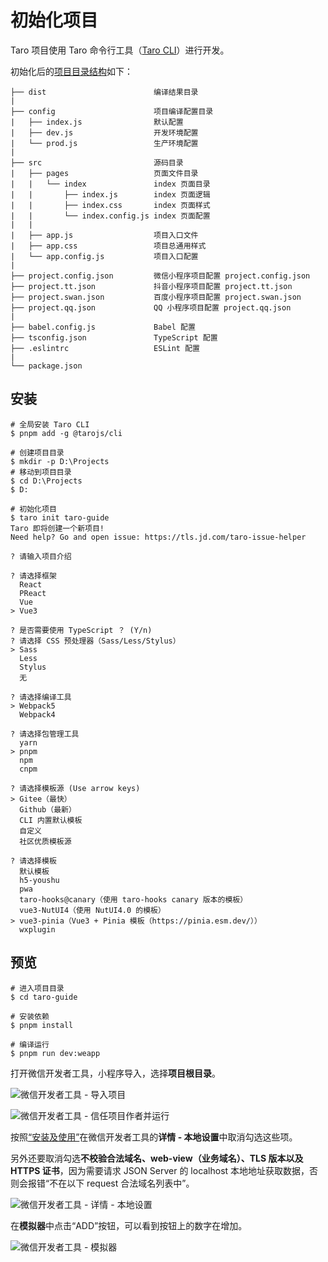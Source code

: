 # 初始化项目

Taro 项目使用 Taro 命令行工具（[Taro CLI](https://www.npmjs.com/package/@tarojs/cli)）进行开发。

初始化后的[项目目录结构](https://taro-docs.jd.com/docs/folder#%E9%A1%B9%E7%9B%AE%E7%9B%AE%E5%BD%95%E7%BB%93%E6%9E%84)如下：

```
├── dist                        编译结果目录
|
├── config                      项目编译配置目录
|   ├── index.js                默认配置
|   ├── dev.js                  开发环境配置
|   └── prod.js                 生产环境配置
|
├── src                         源码目录
|   ├── pages                   页面文件目录
|   |   └── index               index 页面目录
|   |       ├── index.js        index 页面逻辑
|   |       ├── index.css       index 页面样式
|   |       └── index.config.js index 页面配置
|   |
|   ├── app.js                  项目入口文件
|   ├── app.css                 项目总通用样式
|   └── app.config.js           项目入口配置
|
├── project.config.json         微信小程序项目配置 project.config.json
├── project.tt.json             抖音小程序项目配置 project.tt.json
├── project.swan.json           百度小程序项目配置 project.swan.json
├── project.qq.json             QQ 小程序项目配置 project.qq.json
|
├── babel.config.js             Babel 配置
├── tsconfig.json               TypeScript 配置
├── .eslintrc                   ESLint 配置
|
└── package.json
```


## 安装 

```shell
# 全局安装 Taro CLI
$ pnpm add -g @tarojs/cli

# 创建项目目录
$ mkdir -p D:\Projects
# 移动到项目目录
$ cd D:\Projects
$ D:

# 初始化项目
$ taro init taro-guide
Taro 即将创建一个新项目!
Need help? Go and open issue: https://tls.jd.com/taro-issue-helper

? 请输入项目介绍 

? 请选择框架
  React
  PReact
  Vue
> Vue3

? 是否需要使用 TypeScript ？ (Y/n)
? 请选择 CSS 预处理器（Sass/Less/Stylus）
> Sass
  Less
  Stylus
  无
  
? 请选择编译工具
> Webpack5
  Webpack4
  
? 请选择包管理工具
  yarn
> pnpm
  npm
  cnpm
  
? 请选择模板源 (Use arrow keys)
> Gitee（最快）
  Github（最新）
  CLI 内置默认模板
  自定义
  社区优质模板源

? 请选择模板
  默认模板
  h5-youshu
  pwa
  taro-hooks@canary（使用 taro-hooks canary 版本的模板）
  vue3-NutUI4（使用 NutUI4.0 的模板）
> vue3-pinia（Vue3 + Pinia 模板（https://pinia.esm.dev/））
  wxplugin
```

## 预览

```shell
# 进入项目目录
$ cd taro-guide

# 安装依赖
$ pnpm install

# 编译运行
$ pnpm run dev:weapp
```

打开微信开发者工具，小程序导入，选择**项目根目录**。

![微信开发者工具 - 导入项目](../assets/初始化项目/20230729153506.png)

![微信开发者工具 - 信任项目作者并运行](../assets/初始化项目/20230729153806.png)

按照[“安装及使用”](https://taro-docs.jd.com/docs/GETTING-STARTED#%E5%B0%8F%E7%A8%8B%E5%BA%8F%E5%BC%80%E5%8F%91%E8%80%85%E5%B7%A5%E5%85%B7)在微信开发者工具的**详情 - 本地设置**中取消勾选这些项。

另外还要取消勾选**不校验合法域名、web-view（业务域名）、TLS 版本以及 HTTPS 证书**，因为需要请求 JSON Server 的 localhost 本地地址获取数据，否则会报错“不在以下 request 合法域名列表中”。

![微信开发者工具 - 详情 - 本地设置](../assets/初始化项目/20230802195038.jpg)

在**模拟器**中点击“ADD”按钮，可以看到按钮上的数字在增加。

![微信开发者工具 - 模拟器](../assets/初始化项目/20230729155742.png)

